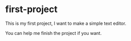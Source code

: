 # first-project

This is my first project, I want to make a simple text editor.

You can help me finish the project if you want.
